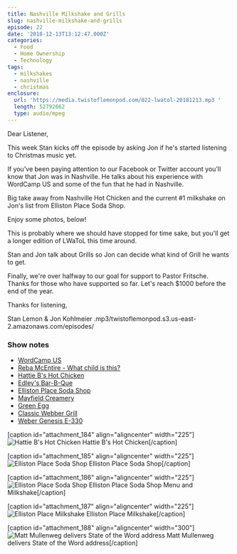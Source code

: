 ```yaml
---
title: Nashville Milkshake and Grills
slug: nashville-milkshake-and-grills
episode: 22
date: '2018-12-13T13:12:47.000Z'
categories:
  - Food
  - Home Ownership
  - Technology
tags:
  - milkshakes
  - nashville
  - christmas
enclosure:
  url: 'https://media.twistoflemonpod.com/022-lwatol-20181213.mp3 '
  length: 52792662
  type: audio/mpeg
---
```


Dear Listener,

This week Stan kicks off the episode by asking Jon if he's started listening to Christmas music yet.

If you've been paying attention to our Facebook or Twitter account you'll know that Jon was in Nashville. He talks about his experience with WordCamp US and some of the fun that he had in Nashville.

Big take away from Nashville Hot Chicken and the current #1 milkshake on Jon's list from Elliston Place Soda Shop.

Enjoy some photos, below!

This is probably where we should have stopped for time sake, but you'll get a longer edition of LWaToL this time around.

Stan and Jon talk about Grills so Jon can decide what kind of Grill he wants to get.

Finally, we're over halfway to our goal for support to Pastor Fritsche. Thanks for those who have supported so far. Let's reach $1000 before the end of the year.

Thanks for listening,

Stan Lemon & Jon Kohlmeier
.mp3/twistoflemonpod.s3.us-east-2.amazonaws.com/episodes/
### Show notes

- [WordCamp US](https://2018.us.wordcamp.org)
- [Reba McEntire - What child is this?](https://youtu.be/GnAX6nvG6yg)
- [Hattie B's Hot Chicken](https://hattieb.com)
- [Edley's Bar-B-Que](https://www.edleysbbq.com)
- [Elliston Place Soda Shop](http://www.ellistonplacesodashop.com)
- [Mayfield Creamery](https://mayfieldcreamery.com)
- [Green Egg](https://biggreenegg.com)
- [Classic Webber Grill](https://amzn.to/2Ld99Td)
- [Weber Genesis E-330](https://amzn.to/2UKdf9R)

\[caption id="attachment_184" align="aligncenter" width="225"\]![Hattie B's Hot Chicken](./hattie-bs.jpg) Hattie B's Hot Chicken\[/caption\]

\[caption id="attachment_185" align="aligncenter" width="225"\]![Elliston Place Soda Shop](./elliston-place.jpg) Elliston Place Soda Shop\[/caption\]

\[caption id="attachment_186" align="aligncenter" width="225"\]![Elliston Place Soda Shop](./elliston-place-milkshake.jpg) Elliston Place Soda Shop Menu and Milkshake\[/caption\]

\[caption id="attachment_187" align="aligncenter" width="225"\]![Elliston Place Milkshake](./milkshake.jpg) Elliston Place Milkshake\[/caption\]

\[caption id="attachment_188" align="aligncenter" width="300"\]![Matt Mullenweg delivers State of the Word address](./wordcamp.jpg) Matt Mullenweg delivers State of the Word address\[/caption\]
